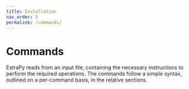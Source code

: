 ```yaml
---
title: Installation
nav_order: 3
permalink: /commands/
---
```


# Commands

EstraPy reads from an input file, containing the necessary instructions to perform
the required operations. The commands follow a simple syntax, outlined on a per-command basis, 
in the relative sections.
